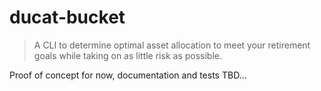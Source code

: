 # ducat-bucket

> A CLI to determine optimal asset allocation to meet your retirement goals while taking on as little risk as possible.

Proof of concept for now, documentation and tests TBD...
